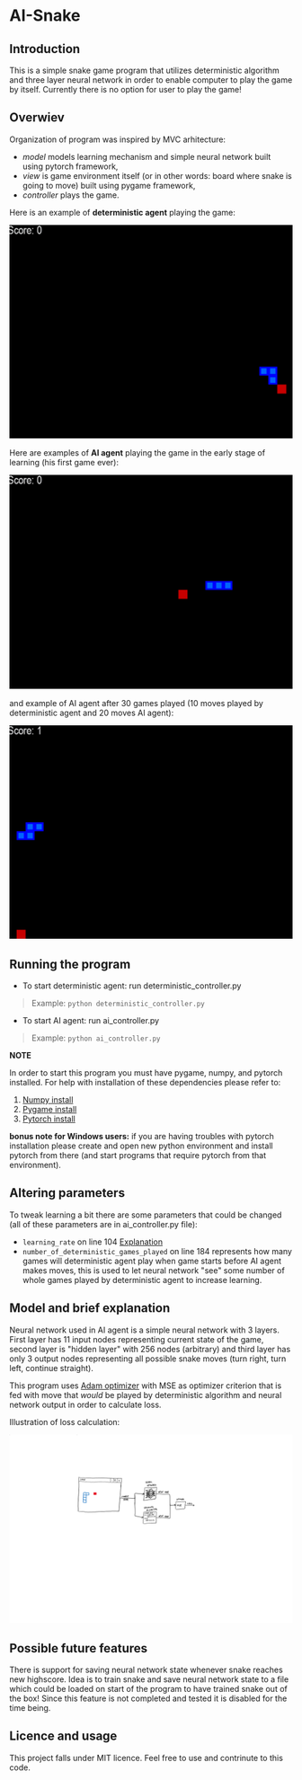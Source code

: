 # AI-Snake

## Introduction

This is a simple snake game program that utilizes deterministic algorithm and three layer neural network in order to enable computer to play the game by itself.
Currently there is no option for user to play the game!


## Overwiev

Organization of program was inspired by MVC arhitecture:
* _model_ models learning mechanism and simple neural network built using pytorch framework,
* _view_ is game environment itself (or in other words: board where snake is going to move) built using pygame framework,
* _controller_ plays the game.

Here is an example of **deterministic agent** playing the game:

![Deterministic_gameplay](https://github.com/gorsicleo/AI-Snake/blob/main/examples/example3.gif)

Here are examples of **AI agent** playing the game in the early stage of learning (his first game ever):

![AI_gameplay1](https://github.com/gorsicleo/AI-Snake/blob/main/examples/exampleAI(20).gif)

and example of AI agent after 30 games played (10 moves played by deterministic agent and 20 moves AI agent):

![AI_gameplay2](https://github.com/gorsicleo/AI-Snake/blob/main/examples/exampleAI(30).gif)


## Running the program

* To start deterministic agent: run deterministic_controller.py 
>  Example: `python deterministic_controller.py`

* To start AI agent: run ai_controller.py 
> Example: `python ai_controller.py`


**NOTE**

In order to start this program you must have pygame, numpy, and pytorch installed.
For help with installation of these dependencies please refer to:
1. [Numpy install](https://numpy.org/install/)
2. [Pygame install](https://www.pygame.org/wiki/GettingStarted)
3. [Pytorch install](https://pytorch.org/get-started/locally/)

**bonus note for Windows users:** if you are having troubles with pytorch installation please create and open new python environment and install pytorch from there (and start programs that require pytorch from that environment).

## Altering parameters

To tweak learning a bit there are some parameters that could be changed (all of these parameters are in ai_controller.py file):

* ` learning_rate ` on line 104 [Explanation](https://en.wikipedia.org/wiki/Learning_rate)
* ` number_of_deterministic_games_played ` on line 184 represents how many games will deterministic agent play when game starts before AI agent makes moves, this is used to let neural network "see" some number of whole games played by deterministic agent to increase learning.

## Model and brief explanation

Neural network used in AI agent is a simple neural network with 3 layers. First layer has 11 input nodes representing current state of the game, second layer is "hidden layer" with 256 nodes (arbitrary) and third layer has only 3 output nodes representing all possible snake moves (turn right, turn left, continue straight).

This program uses [Adam optimizer](https://optimization.cbe.cornell.edu/index.php?title=Adam) with MSE as optimizer criterion that is fed with move that _would_ be played by deterministic algorithm and neural network output in order to calculate loss.

Illustration of loss calculation:

![Loss_illustration](https://github.com/gorsicleo/AI-Snake/blob/main/examples/illustration.svg)

## Possible future features

There is support for saving neural network state whenever snake reaches new highscore. Idea is to train snake and save neural network state to a file which could be loaded on start of the program to have trained snake out of the box!
Since this feature is not completed and tested it is disabled for the time being.

## Licence and usage

This project falls under MIT licence. Feel free to use and contrinute to this code.








